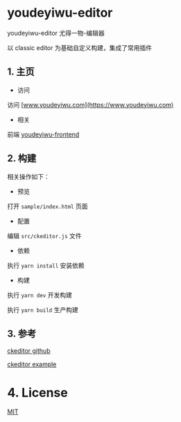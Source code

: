 # youdeyiwu-editor

youdeyiwu-editor 尤得一物-编辑器

以 classic editor 为基础自定义构建，集成了常用插件

## 1. 主页

- 访问

访问 [www.youdeyiwu.com](https://www.youdeyiwu.com)

- 相关

前端 [youdeyiwu-frontend](https://github.com/dafengzhen/youdeyiwu-frontend)

## 2. 构建

相关操作如下：

- 预览

打开 `sample/index.html` 页面

- 配置

编辑 `src/ckeditor.js` 文件

- 依赖

执行 `yarn install` 安装依赖

- 构建

执行 `yarn dev` 开发构建

执行 `yarn build` 生产构建

## 3. 参考

[ckeditor github](https://github.com/ckeditor/ckeditor5)

[ckeditor example](https://ckeditor.com/docs/ckeditor5/latest/examples/index.html)

# 4. License

[MIT](https://opensource.org/licenses/MIT)











